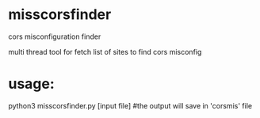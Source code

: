 # misscorsfinder
cors misconfiguration finder

multi thread tool for fetch list of sites to find cors misconfig

# usage:
  python3 misscorsfinder.py [input file] #the output will save in 'corsmis' file
